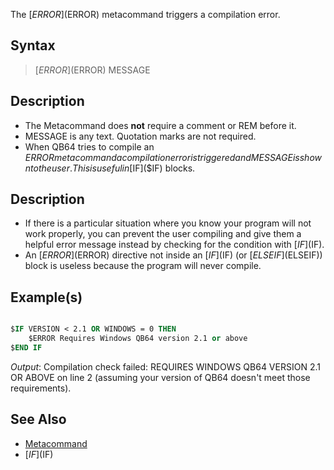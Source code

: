 The [$ERROR]($ERROR) metacommand triggers a compilation error.


## Syntax

>  [$ERROR]($ERROR) MESSAGE


## Description

* The Metacommand does **not** require a comment or REM before it.
* MESSAGE is any text. Quotation marks are not required.
* When QB64 tries to compile an $ERROR metacommand a compilation error is triggered and MESSAGE is shown to the user. This is useful in [$IF]($IF) blocks.


## Description

* If there is a particular situation where you know your program will not work properly, you can prevent the user compiling and give them a helpful error message instead by checking for the condition with [$IF]($IF).
* An [$ERROR]($ERROR) directive not inside an [$IF]($IF) (or [$ELSEIF]($ELSEIF)) block is useless because the program will never compile.


## Example(s)


```vb

$IF VERSION < 2.1 OR WINDOWS = 0 THEN
    $ERROR Requires Windows QB64 version 2.1 or above
$END IF

```
*Output*: Compilation check failed: REQUIRES WINDOWS QB64 VERSION 2.1 OR ABOVE on line 2 (assuming your version of QB64 doesn't meet those requirements).


## See Also

* [Metacommand](Metacommand)
* [$IF]($IF)




